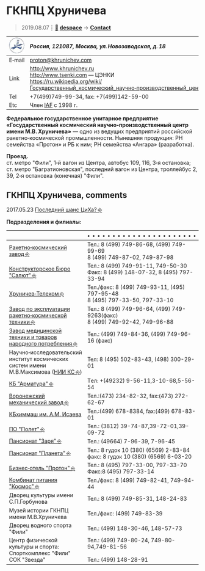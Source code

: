 # ГКНПЦ Хруничева
> 2019.08.07 ┊ **[🚀](../index/index.md) [despace](index.md)** → **[Contact](contact.md)**

|[![](f/contact/g/khrunichev_logo1_thumb.jpg)](f/contact/g/khrunichev_logo1.png)|*Россия, 121087, Москва, ул. Новозаводская, д. 18*|
|:--|:--|
|E‑mail| <proton@khrunichev.com> |
|Link| <http://www.khrunichev.ru><br> <http://www.tsenki.com> — ЦЭНКИ<br> <https://ru.wikipedia.org/wiki/Государственный_космический_научно‑производственный_центр_имени_М._В._Хруничева> |
|Tel| +7(499)749-99-34, fax: +7(499)142-59-00 |
|Etc| Член [IAF](zz_iaf.md) с 1998 г. |

**Федеральное государственное унитарное предприятие «Государственный космический научно‑производственный центр имени М.В. Хруничева»** — одно из ведущих предприятий российской ракетно‑космической промышленности. Нынешняя продукция: РН семейства «Протон» и РБ к ним; РН семейства «Ангара» (разработка).

**Проезд.**  
ст. метро "Фили", 1‑й вагон из Центра, автобус 109, 116, 3‑я остановка;  
ст. метро "Багратионовская", последний вагон из Центра, троллейбус 2, 39, 2‑я остановка (конечная) "Фили".


<p style="page-break-after:always"> </p>

## ГКНПЦ Хруничева, comments
2017.05.23 [Последний шанс ЦиХа? ⎆](http://alien3.livejournal.com/2126033.html)

**Подразделения и филиалы:**

||•   •   •   •   •   •   •   •   •   •   •   •   •   •   •   •   •   •   •   •   •   •|
|:--|:--|
| [Ракетно‑космический завод ⎆](http://www.khrunichev.ru/main.php?id=77) |Тел.: 8 (499) 749-86-68, (499) 749-99-69 <br> 8 (499) 749-87-02, 749-87-98 |
| [Конструкторское Бюро "Салют" ⎆](http://www.khrunichev.ru/main.php?id=74) |Тел.: 8 (499) 749-91-11, 749-50-30 <br> Факс: 8 (499) 148-07-32, 8 (495) 797-33-94 |
| [Хруничев‑Телеком ⎆](http://www.khrunichev.ru/main.php?id=80) |Тел./факс: 8 (499) 749-93-11, (495) 797-95-48 <br> 8 (495) 797-33-50, 797-33-10 |
| [Завод по эксплуатации ракетно‑космической техники ⎆](http://www.khrunichev.ru/main.php?id=78) |Тел.: 8 (499) 749-96-64, (499) 749-9263(факс) <br> 8 (499) 749-92-42, 749-96-88 |
| [Завод медицинской техники и товаров народного потребления ⎆](http://www.zavodmt.ru/ru/index.php) |Тел.: (499) 749-84-36, (499) 749-96-16 (факс) |
|Научно‑исследовательский институт космических систем имени М.В.Максимова ([НИИ КС ⎆](http://www.khrunichev.ru/main.php?id=81)) |Тел: 8 (495) 502-83-43, (498) 300-29-01 |
| [КБ "Арматура" ⎆](http://www.khrunichev.ru/main.php?id=79) |Тeл: +(49232) 9-56-11,3-10-68,5-56-54 |
| [Воронежский механический завод ⎆](http://www.khrunichev.ru/main.php?id=121) |Тел.:(473) 234-82-32, fax:(473) 272-62-67 |
| [КБхиммаш им. А.М. Исаева](zz_kbhm.md) |Тел.:(499) 678-8384, fax:(499) 678-83-01 |
| [ПО "Полет" ⎆](http://www.khrunichev.ru/main.php?id=122) |Тел.: (3812) 39-74-87,39-72-01,39-09-72 |
| [Пансионат "Заря" ⎆](http://www.hotelzarya.ru/) |Тел.: (49664) 7-96-39, 7-96-45 |
| [Пансионат "Планета" ⎆](http://www.khrunichev.ru/main.php?id=181) |Тел.: 8 гудок 10 (380) (6569) 2-83-84 <br> факс: 8 гудок 10 (380) (6569) 6-03-20 |
| [Бизнес‑отель "Протон" ⎆](http://www.protonhotel.ru/) |Тел.: 8 (495) 797-33-00, 797-33-70 <br> Факс:8 (495) 797-33-14 |
| [Комбинат питания "Космос" ⎆](http://www.khrunichev.ru/main.php?id=34) |Тел./факс: 8 (499) 749-82-41, 749-94-44 |
|Дворец культуры имени С.П.Горбунова |Тел.: 8 (499) 749-85-31, 148-24-83 |
|Музей истории ГКНПЦ имени М.В.Хруничева |Тел./факс: (499) 749-83-39 |
|Дворец водного спорта "Фили" |Тел.: (499) 148-30-46, 148-57-73 |
|Центр физической культуры и спорта: <br> Спорткомплекс "Фили" <br> СОК "Звезда" |Тел.: (499) 749-80-24, 749-80-94,749-81-56 <br>   <br> Тел.: (499) 148-28-91 |

